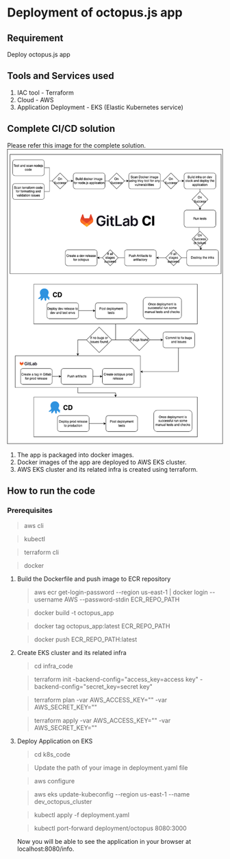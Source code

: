 # Deployment of octopus.js app

## Requirement
Deploy octopus.js app  

## Tools and Services used

1. IAC tool - Terraform
2. Cloud - AWS 
3. Application Deployment - EKS (Elastic Kubernetes service)

## Complete CI/CD solution

Please refer this image for the complete solution. 
![CI CD process](Octopus_APP_CICD.png)

1. The app is packaged into docker images.
2. Docker images of the app are deployed to AWS EKS cluster.
3. AWS EKS cluster and its related infra is created using terraform.

## How to run the code
### Prerequisites
   > aws cli
   
   > kubectl 
   
   > terraform cli
   
   > docker


1. Build the Dockerfile and push image to ECR repository
 
    > aws ecr get-login-password --region us-east-1 | docker login --username AWS --password-stdin ECR_REPO_PATH

    > docker build -t octopus_app

    > docker tag octopus_app:latest ECR_REPO_PATH

    > docker push ECR_REPO_PATH:latest

2. Create EKS cluster and its related infra 
    > cd infra_code

    > terraform init -backend-config="access_key=access key" -backend-config="secret_key=secret key"

    > terraform plan -var AWS_ACCESS_KEY="<access key>" -var AWS_SECRET_KEY="<secret key>"  

    > terraform apply -var AWS_ACCESS_KEY="<access key>" -var AWS_SECRET_KEY="<secret key>" 

3. Deploy Application on EKS
    > cd k8s_code

    > Update the path of your image in deployment.yaml file

    > aws configure

    > aws eks update-kubeconfig --region us-east-1 --name dev_octopus_cluster

    > kubectl apply -f deployment.yaml

    > kubectl port-forward deployment/octopus 8080:3000

    Now you will be able to see the application in your browser at localhost:8080/info.
